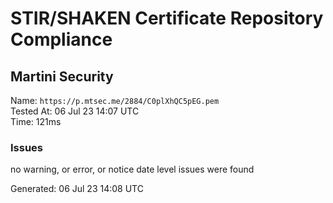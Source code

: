 # STIR/SHAKEN Certificate Repository Compliance

## Martini Security

Name: `https://p.mtsec.me/2884/C0plXhQC5pEG.pem`\
Tested At: 06 Jul 23 14:07 UTC\
Time: 121ms

### Issues

no warning, or error, or notice date level issues were found

Generated: 06 Jul 23 14:08 UTC